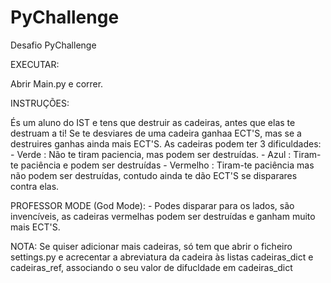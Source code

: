 # PyChallenge
Desafio PyChallenge

EXECUTAR:

Abrir Main.py e correr.

INSTRUÇÕES:

  És um aluno do IST e tens que destruir as cadeiras, antes que elas te destruam a ti!
  Se te desviares de uma cadeira ganhaa ECT'S, mas se a destruires ganhas ainda mais ECT'S.
  As cadeiras podem ter 3 dificuldades:
    - Verde : Não te tiram paciencia, mas podem ser destruídas.
    - Azul : Tiram-te paciência e podem ser destruídas
    - Vermelho : Tiram-te paciência mas não podem ser destruídas, contudo
    ainda te dão ECT'S se disparares contra elas.
    
  PROFESSOR MODE (God Mode):
    - Podes disparar para os lados, são invencíveis, as cadeiras vermelhas podem ser destruídas
    e ganham muito mais ECT'S.
  
NOTA: Se quiser adicionar mais cadeiras, só tem que abrir o ficheiro settings.py e acrecentar
  a abreviatura da cadeira às listas cadeiras_dict e cadeiras_ref, associando o seu valor de
  difucldade em cadeiras_dict

